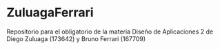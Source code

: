 # ZuluagaFerrari
Repositorio para el obligatorio de la materia Diseño de Aplicaciones 2 de Diego Zuluaga (173642) y Bruno Ferrari (167709)
